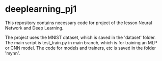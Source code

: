 # deeplearning_pj1

This repository contains necessary code for project of the lesson Neural Network and Deep Learning. 

The project uses the MNIST dataset, which is saved in the 'dataset' folder. The main script is test_train.py in main branch, which is for training an MLP or CNN model. The code for models and trainers, etc is saved in the folder 'mynn'. 
